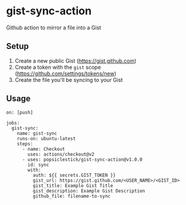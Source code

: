 # gist-sync-action
Github action to mirror a file into a Gist

## Setup
1. Create a new public Gist (https://gist.github.com)
2. Create a token with the `gist` scope (https://github.com/settings/tokens/new)
3. Create the file you'll be syncing to your Gist

## Usage
```
on: [push]

jobs:
  gist-sync:
    name: gist-sync
    runs-on: ubuntu-latest
    steps:
      - name: Checkout
        uses: actions/checkout@v2
      - uses: popsiclestick/gist-sync-action@v1.0.0
        id: sync
        with:
          auth: ${{ secrets.GIST_TOKEN }}
          gist_url: https://gist.github.com/<USER_NAME>/<GIST_ID>
          gist_title: Example Gist Title
          gist_description: Example Gist Description
          github_file: filename-to-sync
```
